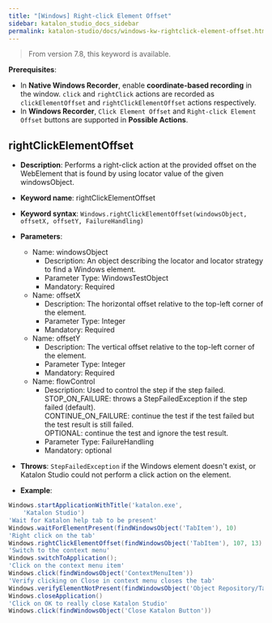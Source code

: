```yaml
---
title: "[Windows] Right-click Element Offset"
sidebar: katalon_studio_docs_sidebar
permalink: katalon-studio/docs/windows-kw-rightclick-element-offset.html
---
```


> From version 7.8, this keyword is available.

**Prerequisites**: 

* In **Native Windows Recorder**, enable **coordinate-based recording** in the window. `click` and `rightClick` actions are recorded as `clickElementOffset` and `rightClickElementOffset` actions respectively.
* In **Windows Recorder**, `Click Element Offset` and `Right-click Element Offset` buttons are supported in **Possible Actions**. 

## rightClickElementOffset

* **Description**: Performs a right-click action at the provided offset on the WebElement that is found by using locator value of the given windowsObject.
* **Keyword name**: rightClickElementOffset
* **Keyword syntax**: `Windows.rightClickElementOffset(windowsObject, offsetX, offsetY, FailureHandling)`
* **Parameters**:
  * Name: windowsObject
    * Description: An object describing the locator and locator strategy to find a Windows element.
    * Parameter Type: WindowsTestObject
    * Mandatory: Required
  * Name: offsetX
    * Description: The horizontal offset relative to the top-left corner of the element.
    * Parameter Type: Integer
    * Mandatory: Required
  * Name: offsetY
    * Description: The vertical offset relative to the top-left corner of the element.
    * Parameter Type: Integer
    * Mandatory: Required
  * Name: flowControl
    * Description: Used to control the step if the step failed.\
        STOP_ON_FAILURE: throws a StepFailedException if the step failed (default).\
        CONTINUE_ON_FAILURE: continue the test if the test failed but the test result is still failed.\
        OPTIONAL: continue the test and ignore the test result.
    * Parameter Type: FailureHandling
    * Mandatory: optional

* **Throws**: `StepFailedException` if the Windows element doesn't exist, or Katalon Studio could not perform a click action on the element.
* **Example**:

``` groovy
Windows.startApplicationWithTitle('katalon.exe', 
    'Katalon Studio')
'Wait for Katalon help tab to be present'
Windows.waitForElementPresent(findWindowsObject('TabItem'), 10)
'Right click on the tab'
Windows.rightClickElementOffset(findWindowsObject('TabItem'), 107, 13)
'Switch to the context menu'
Windows.switchToApplication();
'Click on the context menu item'
Windows.click(findWindowsObject('ContextMenuItem'))
'Verify clicking on Close in context menu closes the tab'
Windows.verifyElementNotPresent(findWindowsObject('Object Repository/TabItem'), 5)
Windows.closeApplication()
'Click on OK to really close Katalon Studio'
Windows.click(findWindowsObject('Close Katalon Button'))
```
